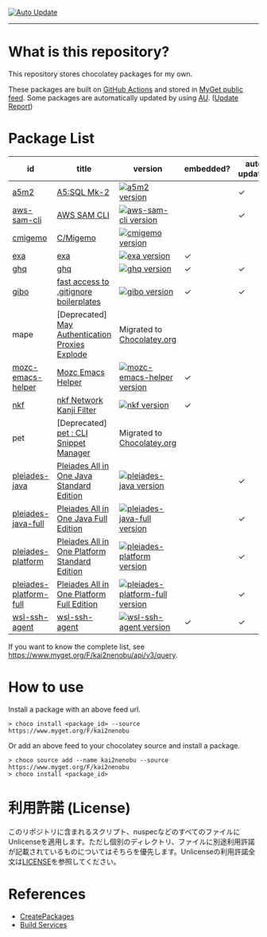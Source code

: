 [![Auto Update][auto_update_badge]][auto_update_actions]

[auto_update_badge]: https://github.com/kai2nenobu/my-chocolatey-packages/workflows/Auto%20Update/badge.svg
[auto_update_actions]: https://github.com/kai2nenobu/my-chocolatey-packages/actions?query=workflow%3A%22Auto+Update%22

----

# What is this repository?

This repository stores chocolatey packages for my own.

These packages are built on [GitHub Actions](https://github.com/kai2nenobu/my-chocolatey-packages/actions) and stored in [MyGet public feed](https://www.myget.org/F/kai2nenobu).
Some packages are automatically updated by using [AU](https://github.com/majkinetor/au). ([Update Report](https://gist.github.com/kai2nenobu/4df33f42a891ced2fe169974fd3d58ec))

# Package List

| id                                         | title                                                                           | version                                                                                             | embedded? | auto update? |
|--------------------------------------------|---------------------------------------------------------------------------------|-----------------------------------------------------------------------------------------------------|-----------|--------------|
| [a5m2](a5m2)                               | [A5:SQL Mk-2](http://a5m2.mmatsubara.com/)                                      | [![a5m2 version][a5m2_version]][a5m2_package]                                                       |           | ✓            |
| [aws-sam-cli](aws-sam-cli)                 | [AWS SAM CLI](https://aws.amazon.com/serverless/sam/)                           | [![aws-sam-cli version][aws-sam-cli_version]][aws-sam-cli_package]                                  |           | ✓            |
| [cmigemo](cmigemo)                         | [C/Migemo](https://github.com/koron/cmigemo)                                    | [![cmigemo version][cmigemo_version]][cmigemo_package]                                              |           |              |
| [exa](exa)                                 | [exa](https://the.exa.website/)                                                 | [![exa version][exa_version]][exa_package]                                                          | ✓        |              |
| [ghq](ghq)                                 | [ghq](https://github.com/motemen/ghq)                                           | [![ghq version][ghq_version]][ghq_package]                                                          | ✓         | ✓            |
| [gibo](gibo)                               | [fast access to .gitignore boilerplates](https://github.com/simonwhitaker/gibo) | [![gibo version][gibo_version]][gibo_package]                                                       | ✓         | ✓            |
| mape                               | [Deprecated] [May Authentication Proxies Explode](https://github.com/ipponshimeji/MAPE)      | Migrated to [Chocolatey.org][mape_package]                                                       |           |             |
| [mozc-emacs-helper](mozc-emacs-helper)     | [Mozc Emacs Helper](https://github.com/google/mozc/tree/master/src/unix/emacs)  | [![mozc-emacs-helper version][mozc-emacs-helper_version]][mozc-emacs-helper_package]                | ✓         |              |
| [nkf](nkf)                                 | [nkf Network Kanji Filter](https://ja.osdn.net/projects/nkf/)                   | [![nkf version][nkf_version]][nkf_package]                                                          | ✓         |              |
| pet                                        | [Deprecated] [pet : CLI Snippet Manager](https://github.com/knqyf263/pet)       | Migrated to [Chocolatey.org][pet_package]                                                           |           |              |
| [pleiades-java](pleiades-streams)          | [Pleiades All in One Java Standard Edition](http://mergedoc.osdn.jp/)           | [![pleiades-java version][pleiades-java_version]][pleiades-java_package]                            |           | ✓            |
| [pleiades-java-full](pleiades-streams)     | [Pleiades All in One Java Full Edition](http://mergedoc.osdn.jp/)               | [![pleiades-java-full version][pleiades-java-full_version]][pleiades-java-full_package]             |           | ✓            |
| [pleiades-platform](pleiades-streams)      | [Pleiades All in One Platform Standard Edition](http://mergedoc.osdn.jp/)       | [![pleiades-platform version][pleiades-platform_version]][pleiades-platform_package]                |           | ✓            |
| [pleiades-platform-full](pleiades-streams) | [Pleiades All in One Platform Full Edition](http://mergedoc.osdn.jp/)           | [![pleiades-platform-full version][pleiades-platform-full_version]][pleiades-platform-full_package] |           | ✓            |
| [wsl-ssh-agent](wsl-ssh-agent)             | [wsl-ssh-agent](https://github.com/rupor-github/wsl-ssh-agent)                  | [![wsl-ssh-agent version][wsl-ssh-agent_version]][wsl-ssh-agent_package]                            | ✓         | ✓            |

[a5m2_version]: https://img.shields.io/myget/kai2nenobu/v/a5m2.svg?label=myget
[a5m2_package]: https://www.myget.org/feed/kai2nenobu/package/nuget/a5m2
[aws-sam-cli_version]: https://img.shields.io/myget/kai2nenobu/v/aws-sam-cli.svg?label=myget
[aws-sam-cli_package]: https://www.myget.org/feed/kai2nenobu/package/nuget/aws-sam-cli
[cmigemo_version]: https://img.shields.io/myget/kai2nenobu/v/cmigemo.svg?label=myget
[cmigemo_package]: https://www.myget.org/feed/kai2nenobu/package/nuget/cmigemo
[exa_version]: https://img.shields.io/myget/kai2nenobu/v/exa.svg?label=myget
[exa_package]: https://www.myget.org/feed/kai2nenobu/package/nuget/exa
[ghq_version]: https://img.shields.io/myget/kai2nenobu/v/ghq.svg?label=myget
[ghq_package]: https://www.myget.org/feed/kai2nenobu/package/nuget/ghq
[gibo_version]: https://img.shields.io/myget/kai2nenobu/v/gibo.svg?label=gibo
[gibo_package]: https://www.myget.org/feed/kai2nenobu/package/nuget/gibo
[mape_package]: https://chocolatey.org/packages/mape
[mozc-emacs-helper_version]: https://img.shields.io/myget/kai2nenobu/v/mozc-emacs-helper.svg?label=myget
[mozc-emacs-helper_package]: https://www.myget.org/feed/kai2nenobu/package/nuget/mozc-emacs-helper
[nkf_version]: https://img.shields.io/myget/kai2nenobu/v/nkf.svg?label=myget
[nkf_package]: https://www.myget.org/feed/kai2nenobu/package/nuget/nkf
[pet_package]: https://chocolatey.org/packages/pet
[pleiades-java_version]: https://img.shields.io/myget/kai2nenobu/v/pleiades-java.svg?label=myget
[pleiades-java_package]: https://www.myget.org/feed/kai2nenobu/package/nuget/pleiades-java
[pleiades-java-full_version]: https://img.shields.io/myget/kai2nenobu/v/pleiades-java-full.svg?label=myget
[pleiades-java-full_package]: https://www.myget.org/feed/kai2nenobu/package/nuget/pleiades-java-full
[pleiades-platform_version]: https://img.shields.io/myget/kai2nenobu/v/pleiades-platform.svg?label=myget
[pleiades-platform_package]: https://www.myget.org/feed/kai2nenobu/package/nuget/pleiades-platform
[pleiades-platform-full_version]: https://img.shields.io/myget/kai2nenobu/v/pleiades-platform-full.svg?label=myget
[pleiades-platform-full_package]: https://www.myget.org/feed/kai2nenobu/package/nuget/pleiades-platform-full
[wsl-ssh-agent_version]: https://img.shields.io/myget/kai2nenobu/v/wsl-ssh-agent.svg?label=myget
[wsl-ssh-agent_package]: https://www.myget.org/feed/kai2nenobu/package/nuget/wsl-ssh-agent

If you want to know the complete list, see https://www.myget.org/F/kai2nenobu/api/v3/query.

# How to use

Install a package with an above feed url.

```
> choco install <package_id> --source https://www.myget.org/F/kai2nenobu
```

Or add an above feed to your chocolatey source and install a package.

```
> choco source add --name kai2nenobu --source https://www.myget.org/F/kai2nenobu
> choco install <package_id>
```

# 利用許諾 (License)

このリポジトリに含まれるスクリプト、nuspecなどのすべてのファイルにUnlicenseを適用します。ただし個別のディレクトリ、ファイルに別途利用許諾が記載されているものについてはそちらを優先します。Unlicenseの利用許諾全文は[LICENSE](./LICENSE)を参照してください。

# References

- [CreatePackages](https://chocolatey.org/docs/create-packages)
- [Build Services](https://docs.myget.org/docs/reference/build-services)
